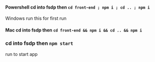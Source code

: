 #### Powershell cd into fsdp then `cd front-end ; npm i ; cd .. ; npm i`
Windows run this for first run

#### Mac cd into fsdp then `cd front-end && npm i && cd .. && npm i` 

### cd into fsdp then `npm start`
run to start app





